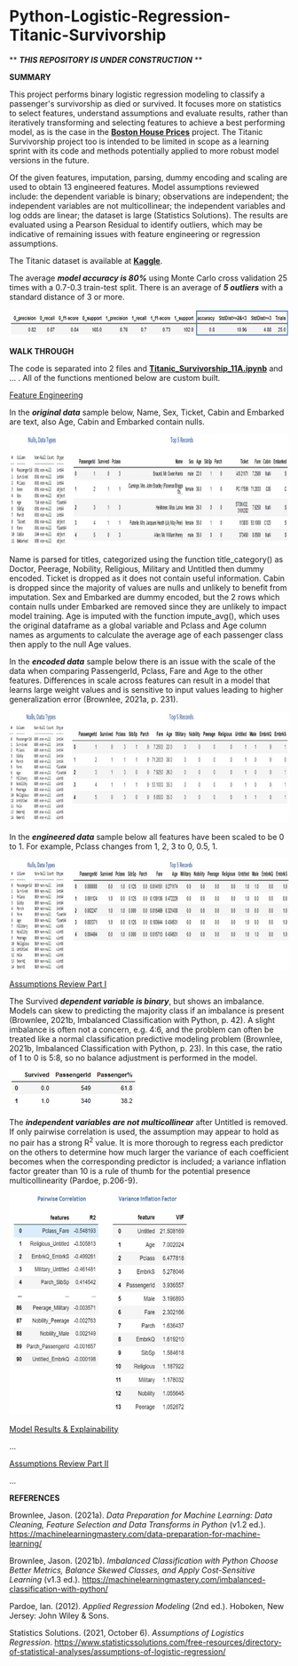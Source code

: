 # Python-Logistic-Regression-Titanic-Survivorship

** ***THIS REPOSITORY IS UNDER CONSTRUCTION*** **


**SUMMARY**

This project performs binary logistic regression modeling to classify a passenger's survivorship as died or survived. It focuses more on statistics to select features, understand assumptions and evaluate results, rather than iteratively transforming and selecting features to achieve a best performing model, as is the case in the **[Boston House Prices](https://github.com/aaronmkwong/Python-Linear-Regression-Boston-House-Prices)** project. The Titanic Survivorship project too is intended to be limited in scope as a learning sprint with its code and methods potentially applied to more robust model versions in the future.             

Of the given features, imputation, parsing, dummy encoding and scaling are used to obtain 13 engineered features. Model assumptions reviewed include: the dependent variable is binary; observations are independent; the independent variables are not multicollinear; the independent variables and log odds are linear; the dataset is large (Statistics Solutions). The results are evaluated using a Pearson Residual to identify outliers, which may be indicative of remaining issues with feature engineering or regression assumptions.   

The Titanic dataset is available at **[Kaggle](https://www.kaggle.com/c/titanic/overview)**.

The average **_model accuracy is 80%_** using Monte Carlo cross validation 25 times with a 0.7-0.3 train-test split. There is an average of **_5 outliers_** with a standard distance of 3 or more. 

<img src="https://github.com/aaronmkwong/Python-Logistic-Regression-Titanic-Survivorship/blob/main/Other%20Files/summary_results.JPG" width="800" height="50">

**WALK THROUGH**

The code is separated into 2 files and **[Titanic_Survivorship_11A.ipynb](https://github.com/aaronmkwong/Python-Logistic-Regression-Titanic-Survivorship/blob/main/Program%20Files/Titanic_Survivorship_11A.ipynb)** and ... . All of the functions mentioned below are custom built.

<ins>Feature Engineering</ins> 

In the **_original data_** sample below, Name, Sex, Ticket, Cabin and Embarked are text, also Age, Cabin and Embarked contain nulls.   

<img src="https://github.com/aaronmkwong/Python-Logistic-Regression-Titanic-Survivorship/blob/main/Other%20Files/original_data_01.JPG" width="1000" height="200">

Name is parsed for titles, categorized using the function title_category() as Doctor, Peerage, Nobility, Religious, Military and Untitled then dummy encoded. Ticket is dropped as it does not contain useful information. Cabin is dropped since the majority of values are nulls and unlikely to benefit from imputation. Sex and Embarked are dummy encoded, but the 2 rows which contain nulls under Embarked are removed since they are unlikely to impact model training. Age is imputed with the function impute_avg(), which uses the original dataframe as a global variable and Pclass and Age column names as arguments to calculate the average age of each passenger class then apply to the null Age values.  

In the **_encoded data_** sample below there is an issue with the scale of the data when comparing PassengerId, Pclass, Fare and Age to the other features. Differences in scale across features can result in a model that learns large weight values and is sensitive to input values leading to higher generalization error (Brownlee, 2021a, p. 231).

<img src="https://github.com/aaronmkwong/Python-Logistic-Regression-Titanic-Survivorship/blob/main/Other%20Files/unscaled_data_01.JPG" width="1000" height="200">

In the **_engineered data_** sample below all features have been scaled to be 0 to 1. For example, Pclass changes from 1, 2, 3 to 0, 0.5, 1. 

<img src="https://github.com/aaronmkwong/Python-Logistic-Regression-Titanic-Survivorship/blob/main/Other%20Files/final_data_01.JPG" width="1000" height="200">

<ins>Assumptions Review Part I</ins>

The Survived **_dependent variable is binary_**, but shows an imbalance. Models can skew to predicting the majority class if an imbalance is present (Brownlee, 2021b, Imbalanced Classification with Python, p. 42). A slight imbalance is often not a concern, e.g. 4:6, and the problem can often be treated like a normal classification predictive modeling problem (Brownlee, 2021b, Imbalanced Classification with Python, p. 23). In this case, the ratio of 1 to 0 is 5:8, so no balance adjustment is performed in the model.   

<img src="https://github.com/aaronmkwong/Python-Logistic-Regression-Titanic-Survivorship/blob/main/Other%20Files/binary_dep_var_assumption_01.JPG">

The **_independent variables are not multicollinear_** after Untitled is removed. If only pairwise correlation is used, the assumption may appear to hold as no pair has a strong R<sup>2</sup> value. It is more thorough to regress each predictor on the others to determine how much larger the variance of each coefficient becomes when the corresponding predictor is included; a variance inflation factor greater than 10 is a rule of thumb for the potential presence multicollinearity (Pardoe, p.206-9).         

<img src="https://github.com/aaronmkwong/Python-Logistic-Regression-Titanic-Survivorship/blob/main/Other%20Files/multicollinearity_assumption_01.JPG" width="325" height="400">

<ins>Model Results & Explainability</ins>

...

<ins>Assumptions Review Part II</ins>

...

**REFERENCES**

Brownlee, Jason. (2021a). *Data Preparation for Machine Learning: Data Cleaning, Feature Selection and Data Transforms in Python* (v1.2 ed.). https://machinelearningmastery.com/data-preparation-for-machine-learning/ 

Brownlee, Jason. (2021b). *Imbalanced Classification with Python Choose Better Metrics, Balance Skewed Classes, and Apply Cost-Sensitive Learning* (v1.3 ed.). https://machinelearningmastery.com/imbalanced-classification-with-python/

Pardoe, Ian. (2012). *Applied Regression Modeling* (2nd ed.). Hoboken, New Jersey: John Wiley & Sons.

Statistics Solutions. (2021, October 6). *Assumptions of Logistics Regression*. https://www.statisticssolutions.com/free-resources/directory-of-statistical-analyses/assumptions-of-logistic-regression/
